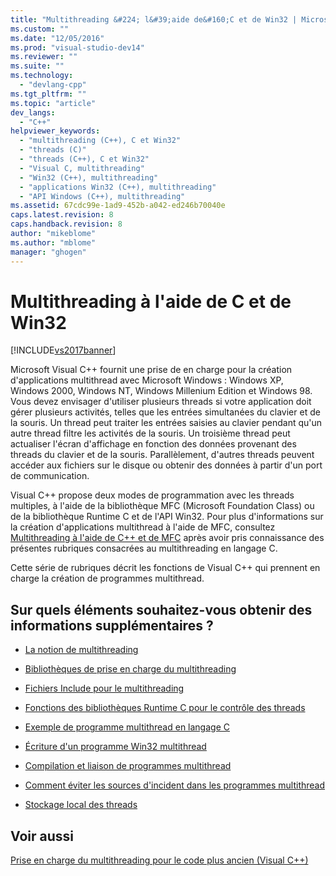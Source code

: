 ```yaml
---
title: "Multithreading &#224; l&#39;aide de&#160;C et de Win32 | Microsoft Docs"
ms.custom: ""
ms.date: "12/05/2016"
ms.prod: "visual-studio-dev14"
ms.reviewer: ""
ms.suite: ""
ms.technology: 
  - "devlang-cpp"
ms.tgt_pltfrm: ""
ms.topic: "article"
dev_langs: 
  - "C++"
helpviewer_keywords: 
  - "multithreading (C++), C et Win32"
  - "threads (C)"
  - "threads (C++), C et Win32"
  - "Visual C, multithreading"
  - "Win32 (C++), multithreading"
  - "applications Win32 (C++), multithreading"
  - "API Windows (C++), multithreading"
ms.assetid: 67cdc99e-1ad9-452b-a042-ed246b70040e
caps.latest.revision: 8
caps.handback.revision: 8
author: "mikeblome"
ms.author: "mblome"
manager: "ghogen"
---
```

# Multithreading &#224; l&#39;aide de&#160;C et de Win32
[!INCLUDE[vs2017banner](../../assembler/inline/includes/vs2017banner.md)]

Microsoft Visual C\+\+ fournit une prise de en charge pour la création d'applications multithread avec Microsoft Windows : Windows XP, Windows 2000, Windows NT, Windows Millenium Edition et Windows 98.  Vous devez envisager d'utiliser plusieurs threads si votre application doit gérer plusieurs activités, telles que les entrées simultanées du clavier et de la souris.  Un thread peut traiter les entrées saisies au clavier pendant qu'un autre thread filtre les activités de la souris.  Un troisième thread peut actualiser l'écran d'affichage en fonction des données provenant des threads du clavier et de la souris.  Parallèlement, d'autres threads peuvent accéder aux fichiers sur le disque ou obtenir des données à partir d'un port de communication.  
  
 Visual C\+\+ propose deux modes de programmation avec les threads multiples, à l'aide de la bibliothèque MFC \(Microsoft Foundation Class\) ou de la bibliothèque Runtime C et de l'API Win32.  Pour plus d'informations sur la création d'applications multithread à l'aide de MFC, consultez [Multithreading à l'aide de C\+\+ et de MFC](../../parallel/multithreading-with-cpp-and-mfc.md) après avoir pris connaissance des présentes rubriques consacrées au multithreading en langage C.  
  
 Cette série de rubriques décrit les fonctions de Visual C\+\+ qui prennent en charge la création de programmes multithread.  
  
## Sur quels éléments souhaitez\-vous obtenir des informations supplémentaires ?  
  
-   [La notion de multithreading](../../parallel/multithread-programs.md)  
  
-   [Bibliothèques de prise en charge du multithreading](../../parallel/library-support-for-multithreading.md)  
  
-   [Fichiers Include pour le multithreading](../../parallel/include-files-for-multithreading.md)  
  
-   [Fonctions des bibliothèques Runtime C pour le contrôle des threads](../../parallel/c-run-time-library-functions-for-thread-control.md)  
  
-   [Exemple de programme multithread en langage C](../../parallel/sample-multithread-c-program.md)  
  
-   [Écriture d'un programme Win32 multithread](../../parallel/writing-a-multithreaded-win32-program.md)  
  
-   [Compilation et liaison de programmes multithread](../../parallel/compiling-and-linking-multithread-programs.md)  
  
-   [Comment éviter les sources d'incident dans les programmes multithread](../../parallel/avoiding-problem-areas-with-multithread-programs.md)  
  
-   [Stockage local des threads](../../parallel/thread-local-storage-tls.md)  
  
## Voir aussi  
 [Prise en charge du multithreading pour le code plus ancien \(Visual C\+\+\)](../../parallel/multithreading-support-for-older-code-visual-cpp.md)
